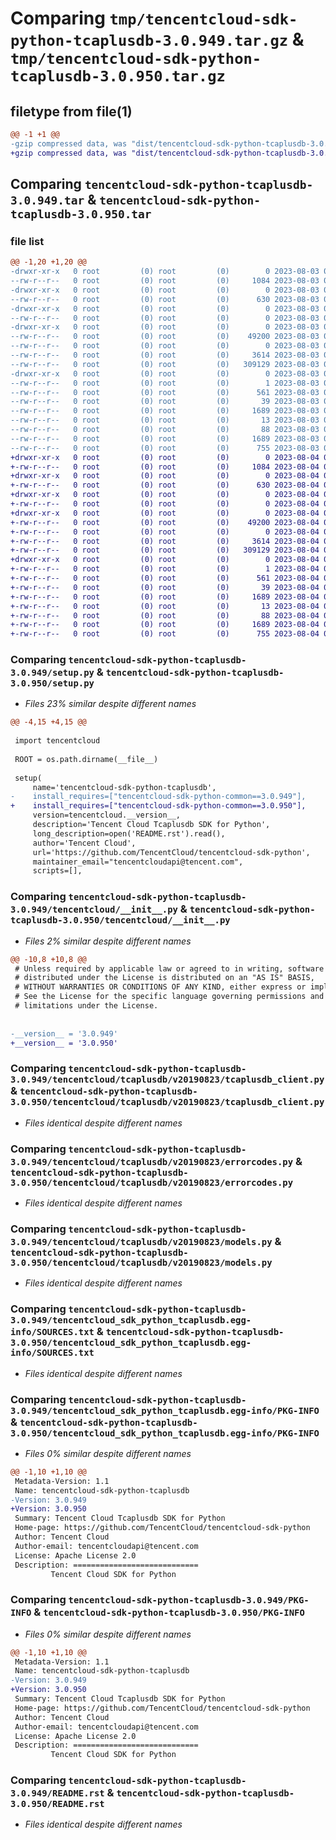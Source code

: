 # Comparing `tmp/tencentcloud-sdk-python-tcaplusdb-3.0.949.tar.gz` & `tmp/tencentcloud-sdk-python-tcaplusdb-3.0.950.tar.gz`

## filetype from file(1)

```diff
@@ -1 +1 @@
-gzip compressed data, was "dist/tencentcloud-sdk-python-tcaplusdb-3.0.949.tar", last modified: Thu Aug  3 00:34:54 2023, max compression
+gzip compressed data, was "dist/tencentcloud-sdk-python-tcaplusdb-3.0.950.tar", last modified: Fri Aug  4 00:34:47 2023, max compression
```

## Comparing `tencentcloud-sdk-python-tcaplusdb-3.0.949.tar` & `tencentcloud-sdk-python-tcaplusdb-3.0.950.tar`

### file list

```diff
@@ -1,20 +1,20 @@
-drwxr-xr-x   0 root         (0) root         (0)        0 2023-08-03 00:34:54.000000 tencentcloud-sdk-python-tcaplusdb-3.0.949/
--rw-r--r--   0 root         (0) root         (0)     1084 2023-08-03 00:34:53.000000 tencentcloud-sdk-python-tcaplusdb-3.0.949/setup.py
-drwxr-xr-x   0 root         (0) root         (0)        0 2023-08-03 00:34:54.000000 tencentcloud-sdk-python-tcaplusdb-3.0.949/tencentcloud/
--rw-r--r--   0 root         (0) root         (0)      630 2023-08-03 00:34:53.000000 tencentcloud-sdk-python-tcaplusdb-3.0.949/tencentcloud/__init__.py
-drwxr-xr-x   0 root         (0) root         (0)        0 2023-08-03 00:34:54.000000 tencentcloud-sdk-python-tcaplusdb-3.0.949/tencentcloud/tcaplusdb/
--rw-r--r--   0 root         (0) root         (0)        0 2023-08-03 00:34:53.000000 tencentcloud-sdk-python-tcaplusdb-3.0.949/tencentcloud/tcaplusdb/__init__.py
-drwxr-xr-x   0 root         (0) root         (0)        0 2023-08-03 00:34:54.000000 tencentcloud-sdk-python-tcaplusdb-3.0.949/tencentcloud/tcaplusdb/v20190823/
--rw-r--r--   0 root         (0) root         (0)    49200 2023-08-03 00:34:53.000000 tencentcloud-sdk-python-tcaplusdb-3.0.949/tencentcloud/tcaplusdb/v20190823/tcaplusdb_client.py
--rw-r--r--   0 root         (0) root         (0)        0 2023-08-03 00:34:53.000000 tencentcloud-sdk-python-tcaplusdb-3.0.949/tencentcloud/tcaplusdb/v20190823/__init__.py
--rw-r--r--   0 root         (0) root         (0)     3614 2023-08-03 00:34:53.000000 tencentcloud-sdk-python-tcaplusdb-3.0.949/tencentcloud/tcaplusdb/v20190823/errorcodes.py
--rw-r--r--   0 root         (0) root         (0)   309129 2023-08-03 00:34:53.000000 tencentcloud-sdk-python-tcaplusdb-3.0.949/tencentcloud/tcaplusdb/v20190823/models.py
-drwxr-xr-x   0 root         (0) root         (0)        0 2023-08-03 00:34:54.000000 tencentcloud-sdk-python-tcaplusdb-3.0.949/tencentcloud_sdk_python_tcaplusdb.egg-info/
--rw-r--r--   0 root         (0) root         (0)        1 2023-08-03 00:34:54.000000 tencentcloud-sdk-python-tcaplusdb-3.0.949/tencentcloud_sdk_python_tcaplusdb.egg-info/dependency_links.txt
--rw-r--r--   0 root         (0) root         (0)      561 2023-08-03 00:34:54.000000 tencentcloud-sdk-python-tcaplusdb-3.0.949/tencentcloud_sdk_python_tcaplusdb.egg-info/SOURCES.txt
--rw-r--r--   0 root         (0) root         (0)       39 2023-08-03 00:34:54.000000 tencentcloud-sdk-python-tcaplusdb-3.0.949/tencentcloud_sdk_python_tcaplusdb.egg-info/requires.txt
--rw-r--r--   0 root         (0) root         (0)     1689 2023-08-03 00:34:54.000000 tencentcloud-sdk-python-tcaplusdb-3.0.949/tencentcloud_sdk_python_tcaplusdb.egg-info/PKG-INFO
--rw-r--r--   0 root         (0) root         (0)       13 2023-08-03 00:34:54.000000 tencentcloud-sdk-python-tcaplusdb-3.0.949/tencentcloud_sdk_python_tcaplusdb.egg-info/top_level.txt
--rw-r--r--   0 root         (0) root         (0)       88 2023-08-03 00:34:54.000000 tencentcloud-sdk-python-tcaplusdb-3.0.949/setup.cfg
--rw-r--r--   0 root         (0) root         (0)     1689 2023-08-03 00:34:54.000000 tencentcloud-sdk-python-tcaplusdb-3.0.949/PKG-INFO
--rw-r--r--   0 root         (0) root         (0)      755 2023-08-03 00:34:53.000000 tencentcloud-sdk-python-tcaplusdb-3.0.949/README.rst
+drwxr-xr-x   0 root         (0) root         (0)        0 2023-08-04 00:34:47.000000 tencentcloud-sdk-python-tcaplusdb-3.0.950/
+-rw-r--r--   0 root         (0) root         (0)     1084 2023-08-04 00:34:47.000000 tencentcloud-sdk-python-tcaplusdb-3.0.950/setup.py
+drwxr-xr-x   0 root         (0) root         (0)        0 2023-08-04 00:34:47.000000 tencentcloud-sdk-python-tcaplusdb-3.0.950/tencentcloud/
+-rw-r--r--   0 root         (0) root         (0)      630 2023-08-04 00:34:47.000000 tencentcloud-sdk-python-tcaplusdb-3.0.950/tencentcloud/__init__.py
+drwxr-xr-x   0 root         (0) root         (0)        0 2023-08-04 00:34:47.000000 tencentcloud-sdk-python-tcaplusdb-3.0.950/tencentcloud/tcaplusdb/
+-rw-r--r--   0 root         (0) root         (0)        0 2023-08-04 00:34:47.000000 tencentcloud-sdk-python-tcaplusdb-3.0.950/tencentcloud/tcaplusdb/__init__.py
+drwxr-xr-x   0 root         (0) root         (0)        0 2023-08-04 00:34:47.000000 tencentcloud-sdk-python-tcaplusdb-3.0.950/tencentcloud/tcaplusdb/v20190823/
+-rw-r--r--   0 root         (0) root         (0)    49200 2023-08-04 00:34:47.000000 tencentcloud-sdk-python-tcaplusdb-3.0.950/tencentcloud/tcaplusdb/v20190823/tcaplusdb_client.py
+-rw-r--r--   0 root         (0) root         (0)        0 2023-08-04 00:34:47.000000 tencentcloud-sdk-python-tcaplusdb-3.0.950/tencentcloud/tcaplusdb/v20190823/__init__.py
+-rw-r--r--   0 root         (0) root         (0)     3614 2023-08-04 00:34:47.000000 tencentcloud-sdk-python-tcaplusdb-3.0.950/tencentcloud/tcaplusdb/v20190823/errorcodes.py
+-rw-r--r--   0 root         (0) root         (0)   309129 2023-08-04 00:34:47.000000 tencentcloud-sdk-python-tcaplusdb-3.0.950/tencentcloud/tcaplusdb/v20190823/models.py
+drwxr-xr-x   0 root         (0) root         (0)        0 2023-08-04 00:34:47.000000 tencentcloud-sdk-python-tcaplusdb-3.0.950/tencentcloud_sdk_python_tcaplusdb.egg-info/
+-rw-r--r--   0 root         (0) root         (0)        1 2023-08-04 00:34:47.000000 tencentcloud-sdk-python-tcaplusdb-3.0.950/tencentcloud_sdk_python_tcaplusdb.egg-info/dependency_links.txt
+-rw-r--r--   0 root         (0) root         (0)      561 2023-08-04 00:34:47.000000 tencentcloud-sdk-python-tcaplusdb-3.0.950/tencentcloud_sdk_python_tcaplusdb.egg-info/SOURCES.txt
+-rw-r--r--   0 root         (0) root         (0)       39 2023-08-04 00:34:47.000000 tencentcloud-sdk-python-tcaplusdb-3.0.950/tencentcloud_sdk_python_tcaplusdb.egg-info/requires.txt
+-rw-r--r--   0 root         (0) root         (0)     1689 2023-08-04 00:34:47.000000 tencentcloud-sdk-python-tcaplusdb-3.0.950/tencentcloud_sdk_python_tcaplusdb.egg-info/PKG-INFO
+-rw-r--r--   0 root         (0) root         (0)       13 2023-08-04 00:34:47.000000 tencentcloud-sdk-python-tcaplusdb-3.0.950/tencentcloud_sdk_python_tcaplusdb.egg-info/top_level.txt
+-rw-r--r--   0 root         (0) root         (0)       88 2023-08-04 00:34:47.000000 tencentcloud-sdk-python-tcaplusdb-3.0.950/setup.cfg
+-rw-r--r--   0 root         (0) root         (0)     1689 2023-08-04 00:34:47.000000 tencentcloud-sdk-python-tcaplusdb-3.0.950/PKG-INFO
+-rw-r--r--   0 root         (0) root         (0)      755 2023-08-04 00:34:47.000000 tencentcloud-sdk-python-tcaplusdb-3.0.950/README.rst
```

### Comparing `tencentcloud-sdk-python-tcaplusdb-3.0.949/setup.py` & `tencentcloud-sdk-python-tcaplusdb-3.0.950/setup.py`

 * *Files 23% similar despite different names*

```diff
@@ -4,15 +4,15 @@
 
 import tencentcloud
 
 ROOT = os.path.dirname(__file__)
 
 setup(
     name='tencentcloud-sdk-python-tcaplusdb',
-    install_requires=["tencentcloud-sdk-python-common==3.0.949"],
+    install_requires=["tencentcloud-sdk-python-common==3.0.950"],
     version=tencentcloud.__version__,
     description='Tencent Cloud Tcaplusdb SDK for Python',
     long_description=open('README.rst').read(),
     author='Tencent Cloud',
     url='https://github.com/TencentCloud/tencentcloud-sdk-python',
     maintainer_email="tencentcloudapi@tencent.com",
     scripts=[],
```

### Comparing `tencentcloud-sdk-python-tcaplusdb-3.0.949/tencentcloud/__init__.py` & `tencentcloud-sdk-python-tcaplusdb-3.0.950/tencentcloud/__init__.py`

 * *Files 2% similar despite different names*

```diff
@@ -10,8 +10,8 @@
 # Unless required by applicable law or agreed to in writing, software
 # distributed under the License is distributed on an "AS IS" BASIS,
 # WITHOUT WARRANTIES OR CONDITIONS OF ANY KIND, either express or implied.
 # See the License for the specific language governing permissions and
 # limitations under the License.
 
 
-__version__ = '3.0.949'
+__version__ = '3.0.950'
```

### Comparing `tencentcloud-sdk-python-tcaplusdb-3.0.949/tencentcloud/tcaplusdb/v20190823/tcaplusdb_client.py` & `tencentcloud-sdk-python-tcaplusdb-3.0.950/tencentcloud/tcaplusdb/v20190823/tcaplusdb_client.py`

 * *Files identical despite different names*

### Comparing `tencentcloud-sdk-python-tcaplusdb-3.0.949/tencentcloud/tcaplusdb/v20190823/errorcodes.py` & `tencentcloud-sdk-python-tcaplusdb-3.0.950/tencentcloud/tcaplusdb/v20190823/errorcodes.py`

 * *Files identical despite different names*

### Comparing `tencentcloud-sdk-python-tcaplusdb-3.0.949/tencentcloud/tcaplusdb/v20190823/models.py` & `tencentcloud-sdk-python-tcaplusdb-3.0.950/tencentcloud/tcaplusdb/v20190823/models.py`

 * *Files identical despite different names*

### Comparing `tencentcloud-sdk-python-tcaplusdb-3.0.949/tencentcloud_sdk_python_tcaplusdb.egg-info/SOURCES.txt` & `tencentcloud-sdk-python-tcaplusdb-3.0.950/tencentcloud_sdk_python_tcaplusdb.egg-info/SOURCES.txt`

 * *Files identical despite different names*

### Comparing `tencentcloud-sdk-python-tcaplusdb-3.0.949/tencentcloud_sdk_python_tcaplusdb.egg-info/PKG-INFO` & `tencentcloud-sdk-python-tcaplusdb-3.0.950/tencentcloud_sdk_python_tcaplusdb.egg-info/PKG-INFO`

 * *Files 0% similar despite different names*

```diff
@@ -1,10 +1,10 @@
 Metadata-Version: 1.1
 Name: tencentcloud-sdk-python-tcaplusdb
-Version: 3.0.949
+Version: 3.0.950
 Summary: Tencent Cloud Tcaplusdb SDK for Python
 Home-page: https://github.com/TencentCloud/tencentcloud-sdk-python
 Author: Tencent Cloud
 Author-email: tencentcloudapi@tencent.com
 License: Apache License 2.0
 Description: ============================
         Tencent Cloud SDK for Python
```

### Comparing `tencentcloud-sdk-python-tcaplusdb-3.0.949/PKG-INFO` & `tencentcloud-sdk-python-tcaplusdb-3.0.950/PKG-INFO`

 * *Files 0% similar despite different names*

```diff
@@ -1,10 +1,10 @@
 Metadata-Version: 1.1
 Name: tencentcloud-sdk-python-tcaplusdb
-Version: 3.0.949
+Version: 3.0.950
 Summary: Tencent Cloud Tcaplusdb SDK for Python
 Home-page: https://github.com/TencentCloud/tencentcloud-sdk-python
 Author: Tencent Cloud
 Author-email: tencentcloudapi@tencent.com
 License: Apache License 2.0
 Description: ============================
         Tencent Cloud SDK for Python
```

### Comparing `tencentcloud-sdk-python-tcaplusdb-3.0.949/README.rst` & `tencentcloud-sdk-python-tcaplusdb-3.0.950/README.rst`

 * *Files identical despite different names*


